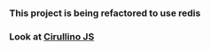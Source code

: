 ### This project is being refactored to use redis
### Look at [Cirullino JS](https://github.com/GabriFila/cirullino_js)
